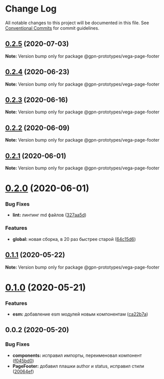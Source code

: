 # Change Log

All notable changes to this project will be documented in this file.
See [Conventional Commits](https://conventionalcommits.org) for commit guidelines.

## [0.2.5](https://github.com/gpn-prototypes/vega-ui/compare/@gpn-prototypes/vega-page-footer@0.2.4...@gpn-prototypes/vega-page-footer@0.2.5) (2020-07-03)

**Note:** Version bump only for package @gpn-prototypes/vega-page-footer





## [0.2.4](https://github.com/gpn-prototypes/vega-ui/compare/@gpn-prototypes/vega-page-footer@0.2.3...@gpn-prototypes/vega-page-footer@0.2.4) (2020-06-23)

**Note:** Version bump only for package @gpn-prototypes/vega-page-footer





## [0.2.3](https://github.com/gpn-prototypes/vega-ui/compare/@gpn-prototypes/vega-page-footer@0.2.2...@gpn-prototypes/vega-page-footer@0.2.3) (2020-06-16)

**Note:** Version bump only for package @gpn-prototypes/vega-page-footer





## [0.2.2](https://github.com/gpn-prototypes/vega-ui/compare/@gpn-prototypes/vega-page-footer@0.2.1...@gpn-prototypes/vega-page-footer@0.2.2) (2020-06-09)

**Note:** Version bump only for package @gpn-prototypes/vega-page-footer





## [0.2.1](https://github.com/gpn-prototypes/vega-ui/compare/@gpn-prototypes/vega-page-footer@0.2.0...@gpn-prototypes/vega-page-footer@0.2.1) (2020-06-01)

**Note:** Version bump only for package @gpn-prototypes/vega-page-footer

# [0.2.0](https://github.com/gpn-prototypes/vega-ui/compare/@gpn-prototypes/vega-page-footer@0.1.1...@gpn-prototypes/vega-page-footer@0.2.0) (2020-06-01)

### Bug Fixes

- **lint:** линтинг md файлов ([327aa5d](https://github.com/gpn-prototypes/vega-ui/commit/327aa5d3aa706f0e164a572ae1360d504e89979d))

### Features

- **global:** новая сборка, в 20 раз быстрее старой ([64c15d6](https://github.com/gpn-prototypes/vega-ui/commit/64c15d6c8e5934386d2820e120b64bb7ed2391f3))

## [0.1.1](https://github.com/gpn-prototypes/vega-ui/compare/@gpn-prototypes/vega-page-footer@0.1.0...@gpn-prototypes/vega-page-footer@0.1.1) (2020-05-22)

**Note:** Version bump only for package @gpn-prototypes/vega-page-footer

# [0.1.0](https://github.com/gpn-prototypes/vega-ui/compare/@gpn-prototypes/vega-page-footer@0.0.2...@gpn-prototypes/vega-page-footer@0.1.0) (2020-05-21)

### Features

- **esm:** добавление esm модулей новым компонентам ([ca22b7a](https://github.com/gpn-prototypes/vega-ui/commit/ca22b7a8c4fee029991d1db9bf6454964600be23))

## 0.0.2 (2020-05-20)

### Bug Fixes

- **components:** исправил импорты, переименовал компонент ([f045bd0](https://github.com/gpn-prototypes/vega-ui/commit/f045bd0a10a80cb58bc21872f6bee4586d5d1161))
- **PageFooter:** добавил плашки author и status, исправил стили ([20064ef](https://github.com/gpn-prototypes/vega-ui/commit/20064ef60fe58df65c1b54949edea225ea8eda6c))
